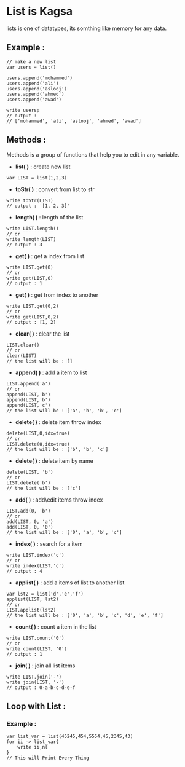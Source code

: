 # List is Kagsa
lists is one of datatypes, its somthing like memory for any data.
## Example :

```
// make a new list
var users = list()

users.append('mohammed')
users.append('ali')
users.append('aslooj')
users.append('ahmed')
users.append('awad')

write users;
// output :
// ['mohammed', 'ali', 'aslooj', 'ahmed', 'awad']
```

## Methods :

Methods is a group of functions that help you to edit in any variable.

- **list( )** : create new list

```
var LIST = list(1,2,3)
```
- **toStr( )** : convert from list to str

```
write toStr(LIST)
// output : '[1, 2, 3]'
```
- **length( )** : length of the list

```
write LIST.length()
// or
write length(LIST)
// output : 3
```
- **get( )** : get a index from list

```
write LIST.get(0)
// or
write get(LIST,0)
// output : 1
```

- **get( )** : get from index to another

```
write LIST.get(0,2)
// or
write get(LIST,0,2)
// output : [1, 2]
```

- **clear( )** : clear the list

```
LIST.clear()
// or
clear(LIST)
// the list will be : []
```

- **append( )** : add a item to list

```
LIST.append('a')
// or
append(LIST,'b')
append(LIST,'b')
append(LIST,'c')
// the list will be : ['a', 'b', 'b', 'c']
```

- **delete( )** : delete item throw index

```
delete(LIST,0,idx=true)
// or
LIST.delete(0,idx=true)
// the list will be : ['b', 'b', 'c']
```
- **delete( )** : delete item by name

```
delete(LIST, 'b')
// or
LIST.delete('b')
// the list will be : ['c']
```

- **add( )** : add\edit items throw index

```
LIST.add(0, 'b')
// or
add(LIST, 0, 'a')
add(LIST, 0, '0')
// the list will be : ['0', 'a', 'b', 'c']
```

- **index( )** : search for a item

```
write LIST.index('c')
// or
write index(LIST,'c')
// output : 4
```

- **applist( )** : add a items of list to another list

```
var lst2 = list('d','e','f')
applist(LIST, lst2)
// or
LIST.applist(lst2)
// the list will be : ['0', 'a', 'b', 'c', 'd', 'e', 'f']
```

- **count( )** : count a item in the list

```
write LIST.count('0')
// or
write count(LIST, '0')
// output : 1
```
- **join( )** : join all list items

```
write LIST.join('-')
write join(LIST, '-')
// output : 0-a-b-c-d-e-f
```
## Loop with List :

### Example :
```
var list_var = list(45245,454,5554,45,2345,43)
for ii -> list_var{
    write ii,nl
}
// This will Print Every Thing
```